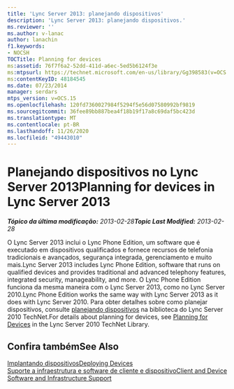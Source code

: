 ```yaml
---
title: 'Lync Server 2013: planejando dispositivos'
description: 'Lync Server 2013: planejando dispositivos.'
ms.reviewer: ''
ms.author: v-lanac
author: lanachin
f1.keywords:
- NOCSH
TOCTitle: Planning for devices
ms:assetid: 76f7f6a2-52dd-411d-a6ec-5ed5b6124f3e
ms:mtpsurl: https://technet.microsoft.com/en-us/library/Gg398583(v=OCS.15)
ms:contentKeyID: 48184545
ms.date: 07/23/2014
manager: serdars
mtps_version: v=OCS.15
ms.openlocfilehash: 120fd7360027984f5294f5e56d07580992bf9819
ms.sourcegitcommit: 36fee89bb887bea4f18b19f17a8c69daf5bc423d
ms.translationtype: MT
ms.contentlocale: pt-BR
ms.lasthandoff: 11/26/2020
ms.locfileid: "49443010"
---
```

# <a name="planning-for-devices-in-lync-server-2013"></a><span data-ttu-id="0709e-103">Planejando dispositivos no Lync Server 2013</span><span class="sxs-lookup"><span data-stu-id="0709e-103">Planning for devices in Lync Server 2013</span></span>

<div data-xmlns="http://www.w3.org/1999/xhtml">

<div class="topic" data-xmlns="http://www.w3.org/1999/xhtml" data-msxsl="urn:schemas-microsoft-com:xslt" data-cs="https://msdn.microsoft.com/">

<div data-asp="https://msdn2.microsoft.com/asp">



</div>

<div id="mainSection">

<div id="mainBody"><span data-ttu-id="0709e-104">

<span> </span></span><span class="sxs-lookup"><span data-stu-id="0709e-104">

<span> </span></span></span>

<span data-ttu-id="0709e-105">_**Tópico da última modificação:** 2013-02-28_</span><span class="sxs-lookup"><span data-stu-id="0709e-105">_**Topic Last Modified:** 2013-02-28_</span></span>

<span data-ttu-id="0709e-106">O Lync Server 2013 inclui o Lync Phone Edition, um software que é executado em dispositivos qualificados e fornece recursos de telefonia tradicionais e avançados, segurança integrada, gerenciamento e muito mais.</span><span class="sxs-lookup"><span data-stu-id="0709e-106">Lync Server 2013 includes Lync Phone Edition, software that runs on qualified devices and provides traditional and advanced telephony features, integrated security, manageability, and more.</span></span> <span data-ttu-id="0709e-107">O Lync Phone Edition funciona da mesma maneira com o Lync Server 2013, como no Lync Server 2010.</span><span class="sxs-lookup"><span data-stu-id="0709e-107">Lync Phone Edition works the same way with Lync Server 2013 as it does with Lync Server 2010.</span></span> <span data-ttu-id="0709e-108">Para obter detalhes sobre como planejar dispositivos, consulte [planejando dispositivos](https://go.microsoft.com/fwlink/p/?linkid=285880) na biblioteca do Lync Server 2010 TechNet.</span><span class="sxs-lookup"><span data-stu-id="0709e-108">For details about planning for devices, see [Planning for Devices](https://go.microsoft.com/fwlink/p/?linkid=285880) in the Lync Server 2010 TechNet Library.</span></span>

<div>

## <a name="see-also"></a><span data-ttu-id="0709e-109">Confira também</span><span class="sxs-lookup"><span data-stu-id="0709e-109">See Also</span></span>


[<span data-ttu-id="0709e-110">Implantando dispositivos</span><span class="sxs-lookup"><span data-stu-id="0709e-110">Deploying Devices</span></span>](https://go.microsoft.com/fwlink/p/?linkid=285881)  
[<span data-ttu-id="0709e-111">Suporte a infraestrutura e software de cliente e dispositivo</span><span class="sxs-lookup"><span data-stu-id="0709e-111">Client and Device Software and Infrastructure Support</span></span>](https://go.microsoft.com/fwlink/p/?linkid=285882)  
  

<span data-ttu-id="0709e-112"></div>

</div>

<span> </span>

</div>

</div>

</span><span class="sxs-lookup"><span data-stu-id="0709e-112"></div>

</div>

<span> </span>

</div>

</div>

</span></span></div>

